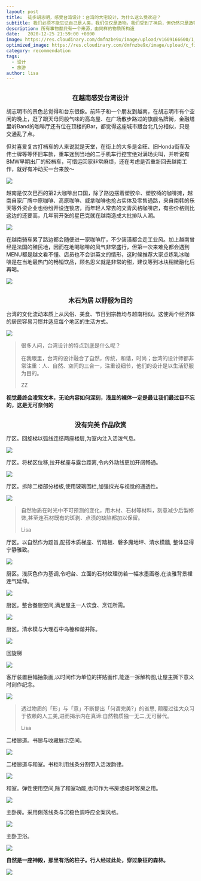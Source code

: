 ```yaml
---
layout: post
title:  徒步胡志明，感受台湾设计：台湾的大宅设计，为什么这么受欢迎？
subtitle: 我们必须不能忘记自己是人类，我们仅仅是造物。我们受到了神启，但仍然只是造物。因为在来世，所有事物都只有一个来源，由同样的物质所构造。这也是为什么当我们看到那些自命不凡的艺术作品时，我们会非常恼怒。它的感染力通常是被夸大的，其夸大是由于缺乏自然的内部平衡，也就是说，它仅仅是一个符号而已。
description: 所有事物都只有一个来源，由同样的物质所构造
date:   2020-12-25 21:59:00 +0800
image: https://res.cloudinary.com/dmfnzbe9x/image/upload/v1609166600/1_jmt48y.jpg
optimized_image: https://res.cloudinary.com/dmfnzbe9x/image/upload/c_fill,h_171,w_325/v1609166600/1_jmt48y.jpg
category: recommendation
tags:
  - 设计
  - 旅游
author: lisa
---
```


<br/>

<center><big><b>在越南感受台湾设计</b></big></center>

胡志明市的景色总觉得和台东很像。前阵子和一个朋友到越南，在胡志明市有个空闲的晚上，逛了跟天母同般气味的高岛屋、在广场散步路过的旗舰名牌街，金融塔里听Band的咖啡厅还有位在顶楼的Bar，都觉得这座城市跟台北几分相似，只是交通乱了点。

但对喜爱复古打档车的人来说就是天堂，在街上的大多是金旺、旧Honda街车及伟士牌等等怀旧车款，重车迷到当地的二手机车行挖宝绝对满场尖叫，并听说有BMW早期出厂的轻档车，可惜运回家非常麻烦，还在考虑是否重新回去越南工作，就好有冲动买一台来放～

![](https://res.cloudinary.com/dmfnzbe9x/image/upload/v1609166600/2_fke4hh.jpg)

越南是仅次巴西的第2大咖啡出口国，除了路边摆着塑胶伞、塑胶椅的咖啡摊，越南自家厂牌中原咖啡、高原咖啡、威拿咖啡也抢占实体及零售通路，来自南韩的乐天等外资企业也纷纷开设连锁店，而年轻人常去的文青风格咖啡店，有些价格则比这边的还要高，几年前开张的星巴克就在越南造成大批排队人潮。

![](https://res.cloudinary.com/dmfnzbe9x/image/upload/v1609166600/18_qyjpss.jpg)

在越南骑车累了路边都会随便进一家咖啡厅，不少装潢都会走工业风。加上越南曾经是法国的殖民地，因而在地喝咖啡的风气非常盛行，但第一次来难免都会遇到MENU都是越文看不懂、店员也不会讲英文的情形，这时候推荐大家点炼乳冰咖啡是在当地最热门的畅销饮品，顾名思义就是非常的甜，建议等到冰块稍微融化后再喝。

![](https://res.cloudinary.com/dmfnzbe9x/image/upload/v1609166600/20_erfhjz.jpg)

<br/>

<center><big><b>木石为居 以舒服为目的</b></big></center>

台湾的文化流动本质上从风俗、美食、节日到宗教均与越南相似。这使两个经济体的居民容易习惯并适应每个地区的生活方式。

![](https://res.cloudinary.com/dmfnzbe9x/image/upload/v1609166600/22_u69c2t.jpg)

> 很多人问，台湾设计的特点到底是什么呢？
>
> 在我眼里，台湾的设计融合了自然，传统，和谐，时尚；台湾的设计师都非常注重：人、自然、空间的三合一，注重设细节，他们的设计是以生活舒服为目的。
>
> ZZ

**视觉最终会凌驾文本，无论内容如何深刻，浅显的裸体一定是最让我们最过目不忘的，这是无可奈何的**

<br/>

<center><big><b>没有完美 作品欣赏</b></big></center>

厅区。回旋梯以弧线连结两座楼层,为室内注入活泼气息。

![](https://res.cloudinary.com/dmfnzbe9x/image/upload/v1609166602/3_yrfy1r.png)

厅区。将梯区位移,拉开梯座与露台距离,令内外动线更加开阔畅通。

![](https://res.cloudinary.com/dmfnzbe9x/image/upload/v1609166602/4_rgkrba.png)

厅区。拆除二楼部分楼板,使用玻璃围栏,加强採光与视觉的通透性。

![](https://res.cloudinary.com/dmfnzbe9x/image/upload/v1609166601/5_sbssq8.png)

> 自然物质在时光中不可预测的变化，用木材、石材等材料，刻意减少后製修饰,甚至连石材既有的斑剥、点渍的缺陷都加以保留。
>
> Lisa

厅区。以自然作为题旨,配搭木质梯座、竹踏板、磐多魔地坪、清水模牆, 整体显得宁静雅致。

![](https://res.cloudinary.com/dmfnzbe9x/image/upload/v1609166609/6_xv7tsg.png)

厨区。浅灰色作为基调,令吧台、立面的石材纹理彷若一幅水墨画卷,在淡雅背景裡连气延伸。

![](https://res.cloudinary.com/dmfnzbe9x/image/upload/v1609166602/7_uvr7by.png)

厨区。整合餐厨空间,满足屋主一人饮食、烹饪所需。

![](https://res.cloudinary.com/dmfnzbe9x/image/upload/v1609166602/8_aleznh.png)

厨区。清水模与大理石中岛檯和谐并陈。

![](https://res.cloudinary.com/dmfnzbe9x/image/upload/v1609166604/9_drdnze.png)

回旋梯

![](https://res.cloudinary.com/dmfnzbe9x/image/upload/v1609166604/10_rgzpwh.png)

客厅装置巨幅抽象画,以时间作为单位的拼贴画作,能逐一拆解构图,让屋主撕下意义时刻作纪念。

![](https://res.cloudinary.com/dmfnzbe9x/image/upload/v1609166606/11_l9qhx1.png)

> 透过物质的「形」与「意」不断提出「何谓完美?」的省思, 颠覆过往大众习于依赖的人工美,进而揭示内在真谛:自然物质独一无二,无可替代。
>
> Lisa

二楼廊道。书廊与收藏展示空间。

![](https://res.cloudinary.com/dmfnzbe9x/image/upload/v1609166606/12_xzirly.png)

二楼廊道与和室。书柜利用线条分割带入活泼韵律。

![](https://res.cloudinary.com/dmfnzbe9x/image/upload/v1609166606/13_uo0kc7.png)

和室。弹性使用空间,除了和室功能,也可作为书房或临时客房之用。

![](https://res.cloudinary.com/dmfnzbe9x/image/upload/v1609166609/14_tuvncv.png)

主卧房。采用俐落线条与沉稳色调呼应全案风格。

![](https://res.cloudinary.com/dmfnzbe9x/image/upload/v1609166608/15_nyhp2b.png)

主卧卫浴。

![](https://res.cloudinary.com/dmfnzbe9x/image/upload/v1609166611/16_zkldsd.png)

**自然是一座神殿，那里有活的柱子。行人经过此处，穿过象征的森林。**

![](https://res.cloudinary.com/dmfnzbe9x/image/upload/v1609166599/19_yfbtwx.jpg)






















